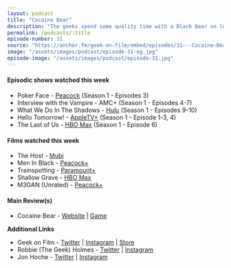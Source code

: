 ```yaml
---
layout: podcast
title: "Cocaine Bear"
description: "The geeks spend some quality time with a Black Bear on lots of drugs, and Robbie revisits a few of Danny Boyle's early films and they gents dig in on a lot of TV including the season finale of Interview of a Vampire, What We Do in the Shadows and Episode 6 of The Last of Us."
permalink: /podcasts/:title
episode-number: 31
source: "https://anchor.fm/geek-on-film/embed/episodes/31---Cocaine-Bear-e1vi4rr"
image: "/assets/images/podcast/episode-31-og.jpg"
episode-image: "/assets/images/podcast/episode-31.jpg"
---
```

<h4><strong>Episodic shows watched this week</strong></h4>
<ul>
 <li>Poker Face - <a href="https://www.peacocktv.com/watch/asset/tv/poker-face/9091855651030489112"><u>Peacock</u></a> (Season 1 - Episodes 3)</li>
 <li>Interview with the Vampire - AMC+ (Season 1 - Episodes 4-7)</li>
 <li>What We Do In The Shadows - <a href="https://www.hulu.com/series/what-we-do-in-the-shadows-0b10c46a-12f0-4357-8a00-547057b49bac"><u>Hulu</u></a> (Season 1 - Episodes 9-10)</li>
 <li>Hello Tomorrow! - <a href="https://tv.apple.com/us/show/hello-tomorrow/umc.cmc.6lknbhv5dcfx8lfe8ghqmy4ma"><u>AppleTV+</u></a> (Season 1 - Episode 1-3, 4)</li>
  <li>The Last of Us - <a href="https://play.hbomax.com/player/urn:hbo:episode:GYzEIKgUxEJo-ZwEAAAAC"><u>HBO Max</u></a> (Season 1 - Episode 6)</li>
</ul>
<h4><strong>Films watched this week</strong></h4>
<ul>
  <li>The Host - <a href="https://mubi.com/films/the-host"><u>Mubi</u></a></li>
  <li>Men In Black - <a href="https://www.peacocktv.com/watch/asset/movies/sci-fi/men-in-black/5324269f-5305-3ef7-8953-2194abade649"><u>Peacock+</u></a></li>
  <li>Trainspotting - <a href="https://www.paramountplus.com/movies/video/3hGgZfcbarGyo91tiaC73IEEMs5jR_8f/"><u>Paramount+</u></a></li>
  <li>Shallow Grave - <a href="https://www.hbomax.com/feature/urn:hbo:feature:GYXyq2ATJ5FckqAEAAAC5"><u>HBO Max</u></a></li>
  <li>M3GAN (Unrated) - <a href="https://www.peacocktv.com/watch/asset/movies/m3gan/f5dac84c-3950-3bb8-a35b-638f0b8a886a"><u>Peacock+</u></a></li>
</ul>
<h4><strong>Main Review(s)</strong></h4>
<ul>
  <li>Cocaine Bear - <a href="https://www.cocainebear.movie/"><u>Website</u></a> | <a href="https://www.cocainebear.movie/game/"><u>Game</u></a></li>
</ul>
<p><strong>Additional Links</strong></p>
<ul>
  <li>Geek on Film - <a href="https://twitter.com/geekonfilmcom"><u>Twitter</u></a> | <a href="https://www.instagram.com/geekonfilmcom/"><u>Instagram</u></a> | <a href="https://www.geekonfilm.shop/"><u>Store</u></a></li>
  <li>Robbie (The Geek) Holmes - <a href="https://twitter.com/robbiethegeek"><u>Twitter</u></a> | <a href="https://www.instagram.com/robbiethegeek/"><u>Instagram</u></a></li>
  <li>Jon Hoche - <a href="https://twitter.com/JonHoche"><u>Twitter</u></a> | <a href="https://www.instagram.com/jonhoche/"><u>Instagram</u></a></li>
</ul>